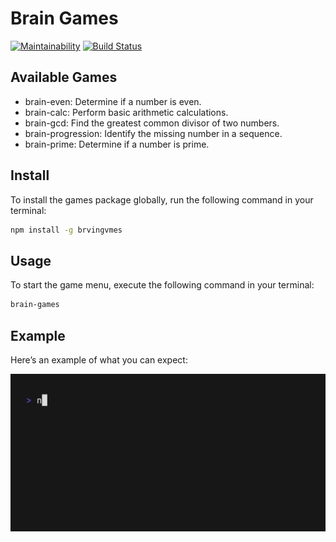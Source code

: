 # Brain Games

[![Maintainability](https://api.codeclimate.com/v1/badges/35525ef1877591bf9344/maintainability)](https://codeclimate.com/github/blankstatic/brain-games/maintainability)
[![Build Status](https://app.travis-ci.com/blankstatic/brain-games.svg?token=NeHaFhAD4yQSgxEHpx6p&branch=master)](https://app.travis-ci.com/blankstatic/brain-games)

## Available Games
- brain-even: Determine if a number is even.
- brain-calc: Perform basic arithmetic calculations.
- brain-gcd: Find the greatest common divisor of two numbers.
- brain-progression: Identify the missing number in a sequence.
- brain-prime: Determine if a number is prime.

## Install

To install the games package globally, run the following command in your terminal:

```sh
npm install -g brvingvmes
```

## Usage

To start the game menu, execute the following command in your terminal:

```sh
brain-games
```

## Example

Here’s an example of what you can expect:

![example](./assets/demo.gif)

